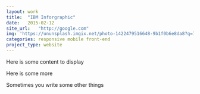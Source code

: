 ```yaml
---
layout: work
title:  "IBM Inforgraphic"
date:   2015-02-12
site_url:   "http://google.com"
img: 'https://ununsplash.imgix.net/photo-1422479516648-9b1f0b6e8da8?q=75&fm=jpg&s=c5f2b3df2a4c71532b3b354b8766503c'
categories: responsive mobile front-end
project_type: website
---
```

Here is some content to display

Here is some more

Sometimes you write some other things